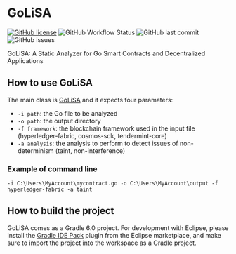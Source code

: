 # GoLiSA
[![GitHub license](https://img.shields.io/github/license/lisa-analyzer/go-lisa)](https://github.com/lisa-analyzer/go-lisa/blob/master/LICENSE)
![GitHub Workflow Status](https://img.shields.io/github/workflow/status/lisa-analyzer/go-lisa/Gradle%20Build%20(master%20branch))
![GitHub last commit](https://img.shields.io/github/last-commit/lisa-analyzer/go-lisa)
![GitHub issues](https://img.shields.io/github/issues-raw/lisa-analyzer/go-lisa)

GoLiSA: A Static Analyzer for Go Smart Contracts and Decentralized Applications

## How to use GoLiSA
The main class is [GoLiSA](go-lisa/src/main/java/it/unive/golisa/GoLiSA.java) and it expects four paramaters:
- `-i path`: the Go file to be analyzed
- `-o path`: the output directory
- `-f framework`: the blockchain framework used in the input file (hyperledger-fabric, cosmos-sdk, tendermint-core)
- `-a analysis`: the analysis to perform to detect issues of non-determinism (taint, non-interference)

### Example of command line

`-i C:\Users\MyAccount\mycontract.go -o C:\Users\MyAccount\output -f hyperledger-fabric -a taint`

## How to build the project ##
GoLiSA comes as a Gradle 6.0 project. For development with Eclipse, please install the [Gradle IDE Pack](https://marketplace.eclipse.org/content/gradle-ide-pack) plugin from the Eclipse marketplace, and make sure to import the project into the workspace as a Gradle project.
